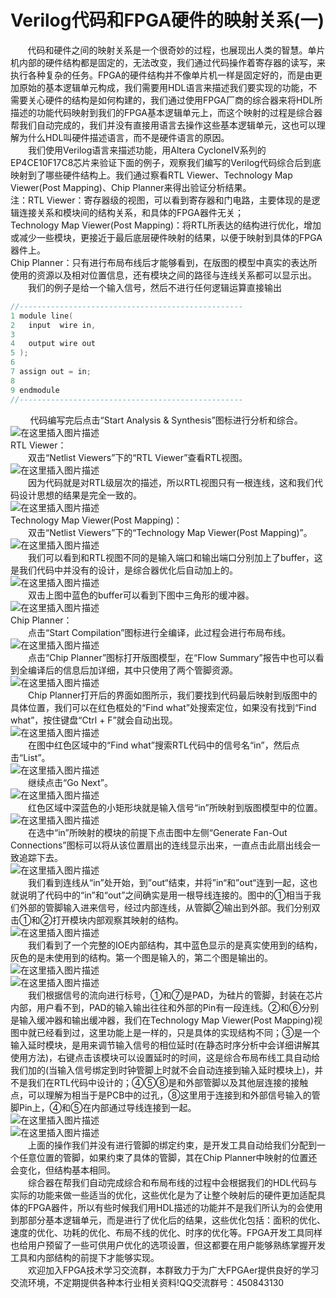 # Verilog代码和FPGA硬件的映射关系(一)
&nbsp;&nbsp;&nbsp;&nbsp;&nbsp;&nbsp;&nbsp;代码和硬件之间的映射关系是一个很奇妙的过程，也展现出人类的智慧。单片机内部的硬件结构都是固定的，无法改变，我们通过代码操作着寄存器的读写，来执行各种复杂的任务。FPGA的硬件结构并不像单片机一样是固定好的，而是由更加原始的基本逻辑单元构成，我们需要用HDL语言来描述我们要实现的功能，不需要关心硬件的结构是如何构建的，我们通过使用FPGA厂商的综合器来将HDL所描述的功能代码映射到我们的FPGA基本逻辑单元上，而这个映射的过程是综合器帮我们自动完成的，我们并没有直接用语言去操作这些基本逻辑单元，这也可以理解为什么HDL叫硬件描述语言，而不是硬件语言的原因。  
　　我们使用Verilog语言来描述功能，用Altera CycloneIV系列的EP4CE10F17C8芯片来验证下面的例子，观察我们编写的Verilog代码综合后到底映射到了哪些硬件结构上。我们通过察看RTL Viewer、Technology Map Viewer(Post Mapping)、Chip Planner来得出验证分析结果。  
注：RTL Viewer：寄存器级的视图，可以看到寄存器和门电路，主要体现的是逻辑连接关系和模块间的结构关系，和具体的FPGA器件无关；  
Technology Map Viewer(Post Mapping)：将RTL所表达的结构进行优化，增加或减少一些模块，更接近于最后底层硬件映射的结果，以便于映射到具体的FPGA器件上。  
Chip Planner：只有进行布局布线后才能够看到，在版图的模型中真实的表达所使用的资源以及相对位置信息，还有模块之间的路径与连线关系都可以显示出。  
　　我们的例子是给一个输入信号，然后不进行任何逻辑运算直接输出

```c
//--------------------------------------------------	
1 module line(
2 	input  wire in,
3 	
4 	output wire out
5 );
6 
7 assign out = in;
8 
9 endmodule
//--------------------------------------------------	
```

&nbsp;&nbsp;&nbsp;&nbsp;&nbsp;&nbsp;&nbsp;&nbsp;代码编写完后点击“Start Analysis & Synthesis”图标进行分析和综合。  
![在这里插入图片描述](vx_images/583681110242076.png)  
RTL Viewer：  
　　双击“Netlist Viewers”下的“RTL Viewer”查看RTL视图。  
![在这里插入图片描述](vx_images/581611110251745.png)  
　　因为代码就是对RTL级层次的描述，所以RTL视图只有一根连线，这和我们代码设计思想的结果是完全一致的。  
![在这里插入图片描述](vx_images/579541110254978.png)  
Technology Map Viewer(Post Mapping)：  
　　双击“Netlist Viewers”下的“Technology Map Viewer(Post Mapping)”。  
![在这里插入图片描述](vx_images/578141110261933.png)  
　　我们可以看到和RTL视图不同的是输入端口和输出端口分别加上了buffer，这是我们代码中并没有的设计，是综合器优化后自动加上的。  
![在这里插入图片描述](vx_images/576071110245654.png)  
　　双击上图中蓝色的buffer可以看到下图中三角形的缓冲器。  
![在这里插入图片描述](vx_images/574891110260102.png)  
Chip Planner：  
　　点击“Start Compilation”图标进行全编译，此过程会进行布局布线。  
![在这里插入图片描述](vx_images/573831110259925.png)  
　　点击“Chip Planner”图标打开版图模型，在“Flow Summary”报告中也可以看到全编译后的信息后加详细，其中只使用了两个管脚资源。  
![在这里插入图片描述](vx_images/571781110258923.png)  
　　Chip Planner打开后的界面如图所示，我们要找到代码最后映射到版图中的具体位置，我们可以在红色框处的“Find what”处搜索定位，如果没有找到“Find what”，按住键盘“Ctrl + F”就会自动出现。  
![在这里插入图片描述](vx_images/569711110257628.png)  
　　在图中红色区域中的“Find what”搜索RTL代码中的信号名“in”，然后点击“List”。  
![在这里插入图片描述](vx_images/568661110252589.png)  
　　继续点击“Go Next”。  
![在这里插入图片描述](vx_images/567601110240499.png)  
　　红色区域中深蓝色的小矩形块就是输入信号“in”所映射到版图模型中的位置。  
![在这里插入图片描述](vx_images/566541110240360.png)  
　　在选中“in”所映射的模块的前提下点击图中左侧“Generate Fan-Out Connections”图标可以将从该位置扇出的连线显示出来，一直点击此扇出线会一致追踪下去。  
![在这里插入图片描述](vx_images/564921110244109.png)  
　　我们看到连线从“in”处开始，到”out“结束，并将”in“和”out“连到一起，这也就说明了代码中的“in”和“out”之间确实是用一根导线连接的。图中的①相当于我们外部的管脚输入进来信号，经过内部连线，从管脚②输出到外部。我们分别双击①和②打开模块内部观察其映射的结构。  
![在这里插入图片描述](vx_images/563871110254811.png)  
　　我们看到了一个完整的IOE内部结构，其中蓝色显示的是真实使用到的结构，灰色的是未使用到的结构。第一个图是输入的，第二个图是输出的。  
![在这里插入图片描述](vx_images/562811110272598.png)  
![在这里插入图片描述](vx_images/561441110245643.png)  
　　我们根据信号的流向进行标号，①和⑦是PAD，为硅片的管脚，封装在芯片内部，用户看不到，PAD的输入输出往往和外部的Pin有一段连线。②和⑥分别是输入缓冲器和输出缓冲器，我们在Technology Map Viewer(Post Mapping)视图中就已经看到过，这里功能上是一样的，只是具体的实现结构不同；③是一个输入延时模块，是用来调节输入信号的相位延时(在静态时序分析中会详细讲解其使用方法)，右键点击该模块可以设置延时的时间，这是综合布局布线工具自动给我们加的(当输入信号绑定到时钟管脚上时就不会自动连接到输入延时模块上)，并不是我们在RTL代码中设计的；④⑤⑧是和外部管脚以及其他层连接的接触点，可以理解为相当于是PCB中的过孔，⑧这里用于连接到和外部信号输入的管脚Pin上，④和⑤在内部通过导线连接到一起。  
![在这里插入图片描述](vx_images/559361110245034.png)  
![在这里插入图片描述](vx_images/558311110252149.png)  
　　上面的操作我们并没有进行管脚的绑定约束，是开发工具自动给我们分配到一个任意位置的管脚，如果约束了具体的管脚，其在Chip Planner中映射的位置还会变化，但结构基本相同。  
　　综合器在帮我们自动完成综合和布局布线的过程中会根据我们的HDL代码与实际的功能来做一些适当的优化，这些优化是为了让整个映射后的硬件更加适配具体的FPGA器件，所以有些时候我们用HDL描述的功能并不是我们所认为的会使用到那部分基本逻辑单元，而是进行了优化后的结果，这些优化包括：面积的优化、速度的优化、功耗的优化、布局不线的优化、时序的优化等。FPGA开发工具同样也给用户预留了一些可供用户优化的选项设置，但这都要在用户能够熟练掌握开发工具和内部结构的前提下才能够实现。  
　　欢迎加入FPGA技术学习交流群，本群致力于为广大FPGAer提供良好的学习交流环境，不定期提供各种本行业相关资料!QQ交流群号：450843130